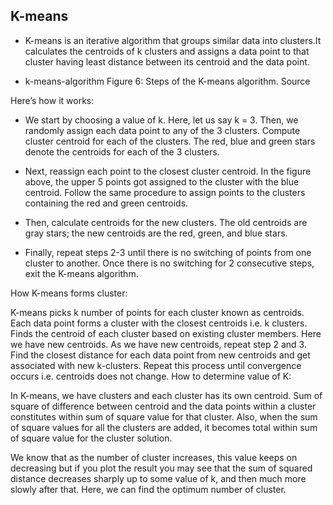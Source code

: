 ## K-means

- K-means is an iterative algorithm that groups similar data into clusters.It calculates the centroids of k clusters and assigns a data point to that cluster having least distance between its centroid and the data point.

- k-means-algorithm
Figure 6: Steps of the K-means algorithm. Source

Here’s how it works:

- We start by choosing a value of k. Here, let us say k = 3. Then, we randomly assign each data point to any of the 3 clusters. Compute cluster centroid for each of the clusters. The red, blue and green stars denote the centroids for each of the 3 clusters.

- Next, reassign each point to the closest cluster centroid. In the figure above, the upper 5 points got assigned to the cluster with the blue centroid. Follow the same procedure to assign points to the clusters containing the red and green centroids.

- Then, calculate centroids for the new clusters. The old centroids are gray stars; the new centroids are the red, green, and blue stars.

- Finally, repeat steps 2-3 until there is no switching of points from one cluster to another. Once there is no switching for 2 consecutive steps, exit the K-means algorithm.


How K-means forms cluster:

K-means picks k number of points for each cluster known as centroids.
Each data point forms a cluster with the closest centroids i.e. k clusters.
Finds the centroid of each cluster based on existing cluster members. Here we have new centroids.
As we have new centroids, repeat step 2 and 3. Find the closest distance for each data point from new centroids and get associated with new k-clusters. Repeat this process until convergence occurs i.e. centroids does not change.
How to determine value of K:

In K-means, we have clusters and each cluster has its own centroid. Sum of square of difference between centroid and the data points within a cluster constitutes within sum of square value for that cluster. Also, when the sum of square values for all the clusters are added, it becomes total within sum of square value for the cluster solution.

We know that as the number of cluster increases, this value keeps on decreasing but if you plot the result you may see that the sum of squared distance decreases sharply up to some value of k, and then much more slowly after that. Here, we can find the optimum number of cluster.